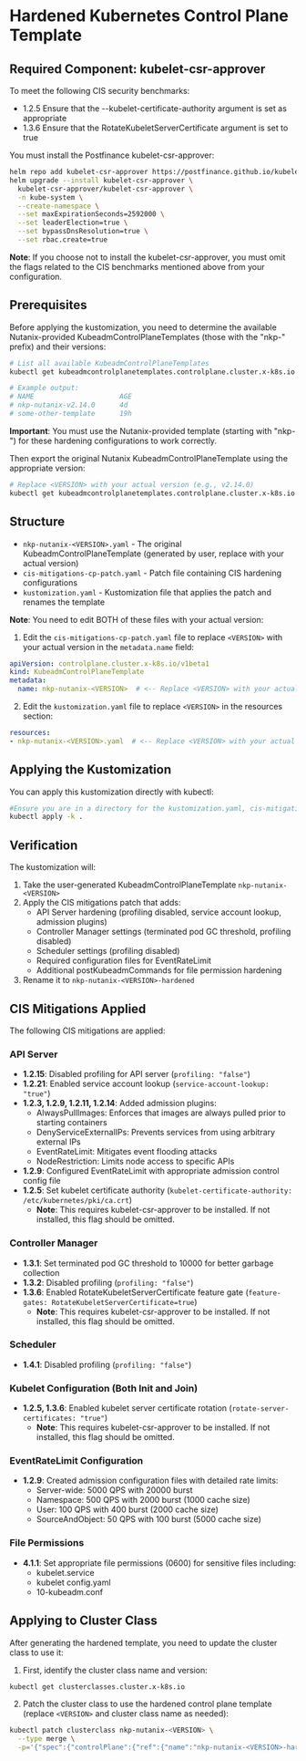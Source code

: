 # Hardened Kubernetes Control Plane Template

## Required Component: kubelet-csr-approver

To meet the following CIS security benchmarks:

- 1.2.5 Ensure that the --kubelet-certificate-authority argument is set as appropriate
- 1.3.6 Ensure that the RotateKubeletServerCertificate argument is set to true

You must install the Postfinance kubelet-csr-approver:

```bash
helm repo add kubelet-csr-approver https://postfinance.github.io/kubelet-csr-approver
helm upgrade --install kubelet-csr-approver \
  kubelet-csr-approver/kubelet-csr-approver \
  -n kube-system \
  --create-namespace \
  --set maxExpirationSeconds=2592000 \
  --set leaderElection=true \
  --set bypassDnsResolution=true \
  --set rbac.create=true
```

**Note**: If you choose not to install the kubelet-csr-approver, you must omit the flags related to the CIS benchmarks mentioned above from your configuration.

## Prerequisites

Before applying the kustomization, you need to determine the available Nutanix-provided KubeadmControlPlaneTemplates (those with the "nkp-" prefix) and their versions:

```bash
# List all available KubeadmControlPlaneTemplates
kubectl get kubeadmcontrolplanetemplates.controlplane.cluster.x-k8s.io

# Example output:
# NAME                     AGE
# nkp-nutanix-v2.14.0      4d
# some-other-template      19h
```

**Important**: You must use the Nutanix-provided template (starting with "nkp-") for these hardening configurations to work correctly.

Then export the original Nutanix KubeadmControlPlaneTemplate using the appropriate version:

```bash
# Replace <VERSION> with your actual version (e.g., v2.14.0)
kubectl get kubeadmcontrolplanetemplates.controlplane.cluster.x-k8s.io nkp-nutanix-<VERSION> -o yaml > nkp-nutanix-<VERSION>.yaml
```

## Structure

- `nkp-nutanix-<VERSION>.yaml` - The original KubeadmControlPlaneTemplate (generated by user, replace <VERSION> with your actual version)
- `cis-mitigations-cp-patch.yaml` - Patch file containing CIS hardening configurations
- `kustomization.yaml` - Kustomization file that applies the patch and renames the template

**Note**: You need to edit BOTH of these files with your actual version:

1. Edit the `cis-mitigations-cp-patch.yaml` file to replace `<VERSION>` with your actual version in the `metadata.name` field:

```yaml
apiVersion: controlplane.cluster.x-k8s.io/v1beta1
kind: KubeadmControlPlaneTemplate
metadata:
  name: nkp-nutanix-<VERSION>  # <-- Replace <VERSION> with your actual version
```

2. Edit the `kustomization.yaml` file to replace `<VERSION>` in the resources section:

```yaml
resources:
- nkp-nutanix-<VERSION>.yaml  # <-- Replace <VERSION> with your actual version
```

## Applying the Kustomization

You can apply this kustomization directly with kubectl:

```bash
#Ensure you are in a directory for the kustomization.yaml, cis-mitigations-cp-patch.yaml and the nkp-nutanix-<VERSION>.yaml file
kubectl apply -k .
```

## Verification

The kustomization will:

1. Take the user-generated KubeadmControlPlaneTemplate `nkp-nutanix-<VERSION>`
2. Apply the CIS mitigations patch that adds:
   - API Server hardening (profiling disabled, service account lookup, admission plugins)
   - Controller Manager settings (terminated pod GC threshold, profiling disabled)
   - Scheduler settings (profiling disabled)
   - Required configuration files for EventRateLimit
   - Additional postKubeadmCommands for file permission hardening
3. Rename it to `nkp-nutanix-<VERSION>-hardened`

## CIS Mitigations Applied

The following CIS mitigations are applied:

### API Server

- **1.2.15**: Disabled profiling for API server (`profiling: "false"`)
- **1.2.21**: Enabled service account lookup (`service-account-lookup: "true"`)
- **1.2.3, 1.2.9, 1.2.11, 1.2.14**: Added admission plugins:
  - AlwaysPullImages: Enforces that images are always pulled prior to starting containers
  - DenyServiceExternalIPs: Prevents services from using arbitrary external IPs
  - EventRateLimit: Mitigates event flooding attacks
  - NodeRestriction: Limits node access to specific APIs
- **1.2.9**: Configured EventRateLimit with appropriate admission control config file
- **1.2.5**: Set kubelet certificate authority (`kubelet-certificate-authority: /etc/kubernetes/pki/ca.crt`)
  - **Note**: This requires kubelet-csr-approver to be installed. If not installed, this flag should be omitted.

### Controller Manager

- **1.3.1**: Set terminated pod GC threshold to 10000 for better garbage collection
- **1.3.2**: Disabled profiling (`profiling: "false"`)
- **1.3.6**: Enabled RotateKubeletServerCertificate feature gate (`feature-gates: RotateKubeletServerCertificate=true`)
  - **Note**: This requires kubelet-csr-approver to be installed. If not installed, this flag should be omitted.

### Scheduler

- **1.4.1**: Disabled profiling (`profiling: "false"`)

### Kubelet Configuration (Both Init and Join)

- **1.2.5, 1.3.6**: Enabled kubelet server certificate rotation (`rotate-server-certificates: "true"`)
  - **Note**: This requires kubelet-csr-approver to be installed. If not installed, this flag should be omitted.

### EventRateLimit Configuration

- **1.2.9**: Created admission configuration files with detailed rate limits:
  - Server-wide: 5000 QPS with 20000 burst
  - Namespace: 500 QPS with 2000 burst (1000 cache size)
  - User: 100 QPS with 400 burst (2000 cache size)
  - SourceAndObject: 50 QPS with 100 burst (5000 cache size)

### File Permissions

- **4.1.1**: Set appropriate file permissions (0600) for sensitive files including:
  - kubelet.service
  - kubelet config.yaml
  - 10-kubeadm.conf

## Applying to Cluster Class

After generating the hardened template, you need to update the cluster class to use it:

1. First, identify the cluster class name and version:

```bash
kubectl get clusterclasses.cluster.x-k8s.io
```

2. Patch the cluster class to use the hardened control plane template (replace `<VERSION>` and cluster class name as needed):

```bash
kubectl patch clusterclass nkp-nutanix-<VERSION> \
  --type merge \
  -p='{"spec":{"controlPlane":{"ref":{"name":"nkp-nutanix-<VERSION>-hardened"}}}}'  
```
